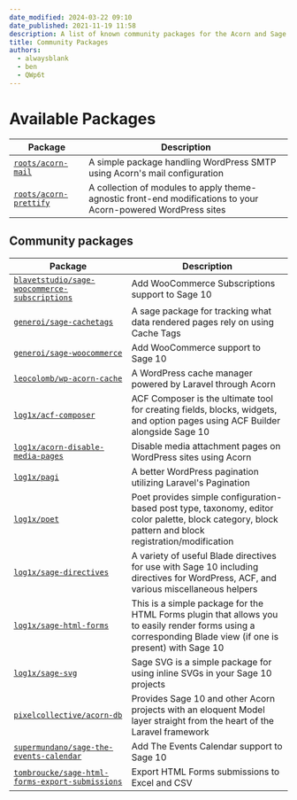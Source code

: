 ```yaml
---
date_modified: 2024-03-22 09:10
date_published: 2021-11-19 11:58
description: A list of known community packages for the Acorn and Sage ecosystem, such as adding WooCommerce support to Sage.
title: Community Packages
authors:
  - alwaysblank
  - ben
  - QWp6t
---
```


# Available Packages

| Package | Description |
| ----------- | ----------- |
| [`roots/acorn-mail`](https://github.com/roots/acorn-mail) | A simple package handling WordPress SMTP using Acorn's mail configuration |
| [`roots/acorn-prettify`](https://github.com/roots/acorn-prettify) | A collection of modules to apply theme-agnostic front-end modifications to your Acorn-powered WordPress sites |

## Community packages

| Package | Description |
| ----------- | ----------- |
| [`blavetstudio/sage-woocommerce-subscriptions`](https://github.com/blavetstudio/sage-woocommerce-subscriptions) | Add WooCommerce Subscriptions support to Sage 10 |
| [`generoi/sage-cachetags`](https://github.com/generoi/sage-cachetags) | A sage package for tracking what data rendered pages rely on using Cache Tags |
| [`generoi/sage-woocommerce`](https://github.com/generoi/sage-woocommerce) | Add WooCommerce support to Sage 10 |
| [`leocolomb/wp-acorn-cache`](https://github.com/LeoColomb/wp-acorn-cache) | A WordPress cache manager powered by Laravel through Acorn |
| [`log1x/acf-composer`](https://github.com/log1x/acf-composer) | ACF Composer is the ultimate tool for creating fields, blocks, widgets, and option pages using ACF Builder alongside Sage 10 |
| [`log1x/acorn-disable-media-pages`](https://github.com/log1x/acorn-disable-media-pages) | Disable media attachment pages on WordPress sites using Acorn |
| [`log1x/pagi`](https://github.com/log1x/pagi) | A better WordPress pagination utilizing Laravel's Pagination |
| [`log1x/poet`](https://github.com/log1x/poet) | Poet provides simple configuration-based post type, taxonomy, editor color palette, block category, block pattern and block registration/modification |
| [`log1x/sage-directives`](https://github.com/log1x/sage-directives) | A variety of useful Blade directives for use with Sage 10 including directives for WordPress, ACF, and various miscellaneous helpers |
| [`log1x/sage-html-forms`](https://github.com/log1x/sage-html-forms) | This is a simple package for the HTML Forms plugin that allows you to easily render forms using a corresponding Blade view (if one is present) with Sage 10 |
| [`log1x/sage-svg`](https://github.com/log1x/sage-svg) | Sage SVG is a simple package for using inline SVGs in your Sage 10 projects |
| [`pixelcollective/acorn-db`](https://github.com/pixelcollective/acorn-db) | Provides Sage 10 and other Acorn projects with an eloquent Model layer straight from the heart of the Laravel framework |
| [`supermundano/sage-the-events-calendar`](https://github.com/supermundano/sage-the-events-calendar) | Add The Events Calendar support to Sage 10 |
| [`tombroucke/sage-html-forms-export-submissions`](https://github.com/tombroucke/sage-html-forms-export-submissions) | Export HTML Forms submissions to Excel and CSV |
